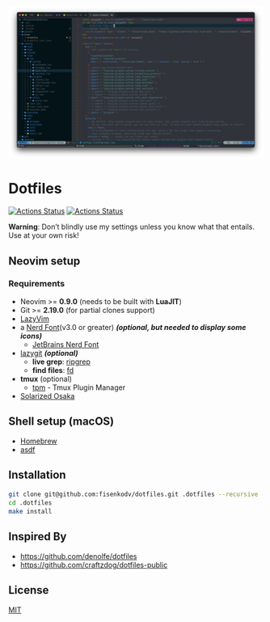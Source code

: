 ![cover](./assets/screenshot.png)

# Dotfiles

[![Actions Status](https://github.com/fisenkodv/dotfiles/actions/workflows/test_install.yaml/badge.svg)](https://github.com/fisenkodv/dotfiles/actions/workflows/test_install.yaml)
[![Actions Status](https://github.com/fisenkodv/dotfiles/actions/workflows/update_submodules.yml/badge.svg)](https://github.com/fisenkodv/dotfiles/actions/workflows/update_submodules.yml)

**Warning**: Don’t blindly use my settings unless you know what that entails. Use at your own risk!

## Neovim setup

### Requirements

- Neovim >= **0.9.0** (needs to be built with **LuaJIT**)
- Git >= **2.19.0** (for partial clones support)
- [LazyVim](https://www.lazyvim.org/)
- a [Nerd Font](https://www.nerdfonts.com/)(v3.0 or greater) **_(optional, but needed to display some icons)_**
  - [JetBrains Nerd Font](https://www.nerdfonts.com/font-downloads)
- [lazygit](https://github.com/jesseduffield/lazygit) **_(optional)_**
  - **live grep**: [ripgrep](https://github.com/BurntSushi/ripgrep)
  - **find files**: [fd](https://github.com/sharkdp/fd)
- **tmux** (optional)
  - [tpm](https://github.com/tmux-plugins/tpm) - Tmux Plugin Manager
- [Solarized Osaka](https://github.com/craftzdog/solarized-osaka.nvim)

## Shell setup (macOS)

- [Homebrew](https://brew.sh)
- [asdf](https://asdf-vm.com/)

## Installation

```bash
git clone git@github.com:fisenkodv/dotfiles.git .dotfiles --recursive
cd .dotfiles
make install
```

## Inspired By

- https://github.com/denolfe/dotfiles
- https://github.com/craftzdog/dotfiles-public

## License

[MIT](LICENSE)
